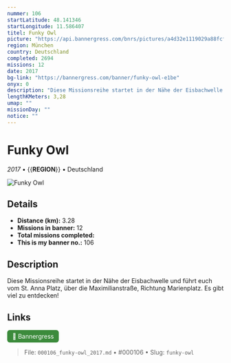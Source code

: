 ```yaml
---
nummer: 106
startLatitude: 48.141346
startLongitude: 11.586407
titel: Funky Owl
picture: "https://api.bannergress.com/bnrs/pictures/a4d32e1119029a88fcffb54a447e1e3b"
region: München
country: Deutschland
completed: 2694
missions: 12
date: 2017
bg-link: "https://bannergress.com/banner/funky-owl-e1be"
onyx: 0
description: "Diese Missionsreihe startet in der Nähe der Eisbachwelle und führt euch vom St. Anna Platz, über die Maximilianstraße, Richtung Marienplatz. Es gibt viel zu entdecken!"
lengthKMeters: 3,28
umap: ""
missionDay: ""
notice: ""
---
```

# Funky Owl

*2017* • {{__REGION__}} • Deutschland

![Funky Owl](https://api.bannergress.com/bnrs/pictures/a4d32e1119029a88fcffb54a447e1e3b)



## Details
- **Distance (km):** 3.28
- **Missions in banner:** 12
- **Total missions completed:** 
- **This is my banner no.:** 106



## Description
Diese Missionsreihe startet in der Nähe der Eisbachwelle und führt euch vom St. Anna Platz, über die Maximilianstraße, Richtung Marienplatz. Es gibt viel zu entdecken!



## Links
<a href="https://bannergress.com/banner/funky-owl-e1be" target="_blank" style="display:inline-block;margin-right:8px;padding:6px 12px;background:#3c8b3c;color:#fff;text-decoration:none;border-radius:6px;">🔗 Bannergress</a>



> File: `000106_funky-owl_2017.md` • #000106 • Slug: `funky-owl`
